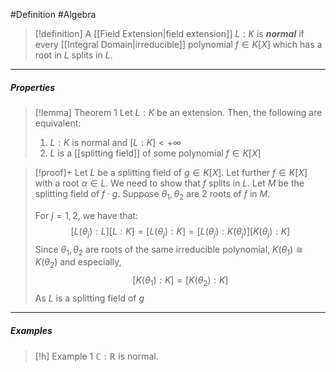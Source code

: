 #Definition #Algebra 

> [!definition]
> A [[Field Extension|field extension]] $L:K$ is ***normal*** if every [[Integral Domain|irreducible]] polynomial $f\in K[X]$ which has a root in $L$ splits in $L$.
---
##### Properties
> [!lemma] Theorem 1
> Let $L:K$ be an extension. Then, the following are equivalent:
> 1. $L:K$ is normal and $[L:K]<+\infty$
> 2. $L$ is a [[splitting field]] of some polynomial $f\in K[X]$

> [!proof]+
> Let $L$ be a splitting field of $g\in K[X]$. Let further $f\in K[X]$ with a root $\alpha\in L$. We need to show that $f$ splits in $L$. Let $M$ be the splitting field of $f\cdot g$. Suppose $\theta_{1},\theta_{2}$ are 2 roots of $f$ in $M$.
> 
> For $j=1,2$, we have that: $$[L(\theta_{j}):L][L:K]=[L(\theta_{j}):K]=[L(\theta_{j}):K(\theta_{j})][K(\theta_{j}):K]$$Since $\theta_{1},\theta_{2}$ are roots of the same irreducible polynomial, $K(\theta_{1})\cong K(\theta_{2})$ and especially, $$[K(\theta_{1}):K]=[K(\theta_{2}):K]$$As $L$ is a splitting field of $g$
---
##### Examples
> [!h] Example 1
> $\mathbb{C}:\mathbb{R}$ is normal.